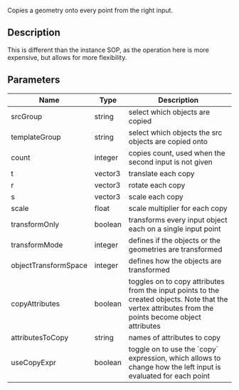Copies a geometry onto every point from the right input.


## Description

This is different than the instance SOP, as the operation here is more expensive, but allows for more flexibility.



## Parameters

<table>
<thead>
	<tr>
		<th>Name</th>
		<th>Type</th>
		<th>Description</th>
	</tr>
</thead>
<tr>
	<td>srcGroup</td>
	<td><div class='bg-purple-800 px-2 py-px text-white rounded-sm'>string</div></td>
	<td>select which objects are copied</td>
</tr>
<tr>
	<td>templateGroup</td>
	<td><div class='bg-purple-800 px-2 py-px text-white rounded-sm'>string</div></td>
	<td>select which objects the src objects are copied onto</td>
</tr>
<tr>
	<td>count</td>
	<td><div class='bg-orange-800 px-2 py-px text-white rounded-sm'>integer</div></td>
	<td>copies count, used when the second input is not given</td>
</tr>
<tr>
	<td>t</td>
	<td><div class='bg-blue-800 px-2 py-px text-white rounded-sm'>vector3</div></td>
	<td>translate each copy</td>
</tr>
<tr>
	<td>r</td>
	<td><div class='bg-blue-800 px-2 py-px text-white rounded-sm'>vector3</div></td>
	<td>rotate each copy</td>
</tr>
<tr>
	<td>s</td>
	<td><div class='bg-blue-800 px-2 py-px text-white rounded-sm'>vector3</div></td>
	<td>scale each copy</td>
</tr>
<tr>
	<td>scale</td>
	<td><div class='bg-yellow-800 px-2 py-px text-white rounded-sm'>float</div></td>
	<td>scale multiplier for each copy</td>
</tr>
<tr>
	<td>transformOnly</td>
	<td><div class='bg-emerald-800 px-2 py-px text-white rounded-sm'>boolean</div></td>
	<td>transforms every input object each on a single input point</td>
</tr>
<tr>
	<td>transformMode</td>
	<td><div class='bg-orange-800 px-2 py-px text-white rounded-sm'>integer</div></td>
	<td>defines if the objects or the geometries are transformed</td>
</tr>
<tr>
	<td>objectTransformSpace</td>
	<td><div class='bg-orange-800 px-2 py-px text-white rounded-sm'>integer</div></td>
	<td>defines how the objects are transformed</td>
</tr>
<tr>
	<td>copyAttributes</td>
	<td><div class='bg-emerald-800 px-2 py-px text-white rounded-sm'>boolean</div></td>
	<td>toggles on to copy attributes from the input points to the created objects. Note that the vertex attributes from the points become object attributes</td>
</tr>
<tr>
	<td>attributesToCopy</td>
	<td><div class='bg-purple-800 px-2 py-px text-white rounded-sm'>string</div></td>
	<td>names of attributes to copy</td>
</tr>
<tr>
	<td>useCopyExpr</td>
	<td><div class='bg-emerald-800 px-2 py-px text-white rounded-sm'>boolean</div></td>
	<td>toggle on to use the `copy` expression, which allows to change how the left input is evaluated for each point</td>
</tr>
</table>